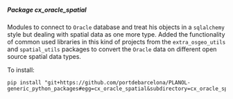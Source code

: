 ##### Package <em>cx_oracle_spatial</em>

Modules to connect to `Oracle` database and treat his objects in a `sqlalchemy` style but dealing with spatial data as 
one more type. Added the functionality of common used libraries in this kind of projects from the `extra_osgeo_utils` and 
`spatial_utils` packages to convert the `Oracle` data on different open source spatial data types.

To install:
```shell
pip install "git+https://github.com/portdebarcelona/PLANOL-generic_python_packages#egg=cx_oracle_spatial&subdirectory=cx_oracle_spatial_pckg"
```
